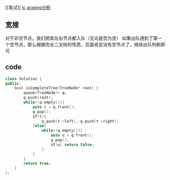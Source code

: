 [[笔试]]
[lc](https://leetcode-cn.com/problems/check-completeness-of-a-binary-tree/)
[acwing分析](https://www.acwing.com/solution/content/673/)
## 宽搜
对于非空节点，我们把其左右节点都入队（无论是否为空）
如果出队遇到了第一个空节点，那么根据完全二叉树的性质，后面肯定没有空节点了，继续出队判断即可
## code
```c++
class Solution {
public:
    bool isCompleteTree(TreeNode* root) {
        queue<TreeNode*> q;
        q.push(root);
        while(!q.empty()){
            auto t = q.front();
            q.pop();
            if(t){
                q.push(t->left), q.push(t->right);
            }else{
                while(!q.empty()){
                    auto u = q.front();
                    q.pop();
                    if(u) return false;
                }
            }
        }
        return true;
    }
};
```